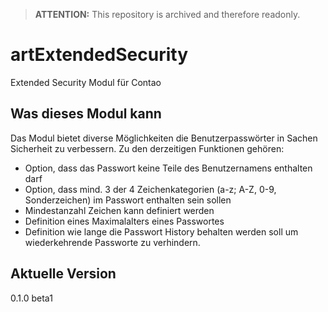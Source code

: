 > **ATTENTION:** This repository is archived and therefore readonly.

artExtendedSecurity
===================

Extended Security Modul für Contao

Was dieses Modul kann
---------------------

Das Modul bietet diverse Möglichkeiten die Benutzerpasswörter in Sachen Sicherheit zu verbessern. Zu den derzeitigen Funktionen gehören:
- Option, dass das Passwort keine Teile des Benutzernamens enthalten darf
- Option, dass mind. 3 der 4 Zeichenkategorien (a-z; A-Z, 0-9, Sonderzeichen) im Passwort enthalten sein sollen
- Mindestanzahl Zeichen kann definiert werden
- Definition eines Maximalalters eines Passwortes
- Definition wie lange die Passwort History behalten werden soll um wiederkehrende Passworte zu verhindern.

Aktuelle Version
----------------
0.1.0 beta1
